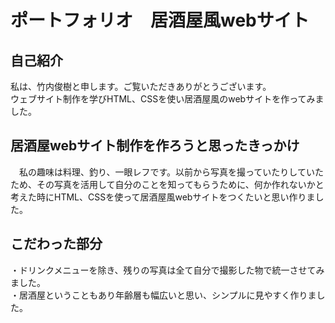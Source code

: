 # ポートフォリオ　居酒屋風webサイト

## 自己紹介
 私は、竹内俊樹と申します。ご覧いただきありがとうございます。   
 ウェブサイト制作を学びHTML、CSSを使い居酒屋風のwebサイトを作ってみました。

## 居酒屋webサイト制作を作ろうと思ったきっかけ
　私の趣味は料理、釣り、一眼レフです。以前から写真を撮っていたりしていたため、その写真を活用して自分のことを知ってもらうために、何か作れないかと考えた時にHTML、CSSを使って居酒屋風webサイトをつくたいと思い作りました。

## こだわった部分
・ドリンクメニューを除き、残りの写真は全て自分で撮影した物で統一させてみました。   
・居酒屋ということもあり年齢層も幅広いと思い、シンプルに見やすく作りました。
